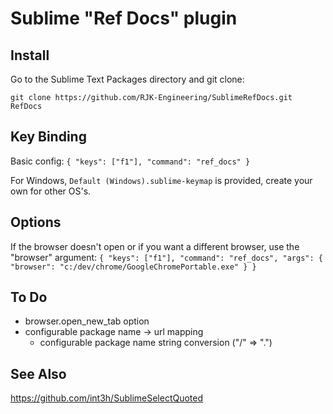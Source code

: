 # Sublime "Ref Docs" plugin

## Install

Go to the Sublime Text Packages directory and git clone:

`git clone https://github.com/RJK-Engineering/SublimeRefDocs.git RefDocs`

## Key Binding

Basic config: `{ "keys": ["f1"], "command": "ref_docs" }`

For Windows, `Default (Windows).sublime-keymap` is provided, create your own for other OS's.

## Options

If the browser doesn't open or if you want a different browser, use the "browser" argument:
`{ "keys": ["f1"], "command": "ref_docs", "args": { "browser": "c:/dev/chrome/GoogleChromePortable.exe" } }`

## To Do

* browser.open_new_tab option
* configurable package name -> url mapping
    * configurable package name string conversion ("/" => ".")

## See Also

https://github.com/int3h/SublimeSelectQuoted
